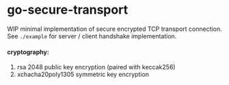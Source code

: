 # go-secure-transport

WIP minimal implementation of secure encrypted TCP transport connection. See `./example` for server / client handshake implementation.

#### cryptography:
1. rsa 2048 public key encryption (paired with keccak256)
2. xchacha20poly1305 symmetric key encryption
